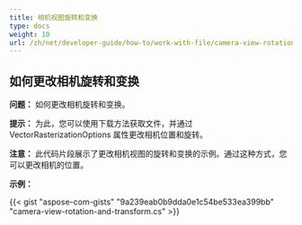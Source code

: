 ```yaml
---
title: 相机视图旋转和变换
type: docs
weight: 10
url: /zh/net/developer-guide/how-to/work-with-file/camera-view-rotation-and-transform/
---
```


## **如何更改相机旋转和变换**

**问题：** 如何更改相机旋转和变换。

**提示：** 为此，您可以使用下载方法获取文件，并通过 VectorRasterizationOptions 属性更改相机位置和旋转。

**注意：** 此代码片段展示了更改相机视图的旋转和变换的示例。通过这种方式，您可以更改相机的位置。

**示例：**

{{< gist "aspose-com-gists" "9a239eab0b9dda0e1c54be533ea399bb" "camera-view-rotation-and-transform.cs" >}}
